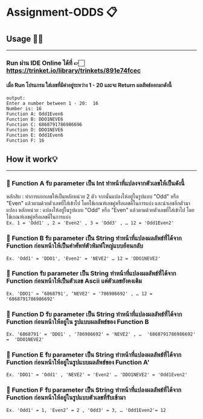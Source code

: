 # Assignment-ODDS 📋

## Usage ✍🏻
---
### Run ผ่าน IDE Online ได้ที่ 👉🏻 https://trinket.io/library/trinkets/891e74fcec

#### เมื่อ Run โปรแกรม ใส่เลขที่มีค่าอยู่ระหว่าง 1 - 20 และจะ Return ผลลัพธ์ออกมาดังนี้
```
output:
Enter a number between 1 - 20:  16
Number is: 16
Function A: Odd1Even6
Function B: DDO1NEVE6
Function C: 6868791786986696
Function D: DDO1NEVE6
Function E: Odd1Even6
Function F: 16
```
## How it work💡
---
### 🤖 Function A  รับ parameter เป็น Int  ทำหน้าที่แปลงจากตัวเลขให้เป็นดังนี้
หลักสิบ : ทำการแยกเลขให้เป็นหลักหน่วย 2 ตัว จากนั้นแปลงให้อยู่ในรูปแบบ "Odd" หรือ "Even" แล้วตามด้วยตัวเลขที่ใส่เข้าไป โดยใช้เกณฑ์เลขคู่หรือเลขคี่ในการแบ่ง และนำเลขอีกตัวมาแปลง
หลักหน่วย : แปลงให้อยู่ในรูปแบบ "Odd" หรือ "Even" แล้วตามด้วยตัวเลขที่ใส่เข้าไป โดยใช้เกณฑ์เลขคู่หรือเลขคี่ในการแบ่ง<br>
```Ex. 1 = 'Odd1' , 2 = 'Even2' , 3 = 'Odd3' , … 12 = 'Odd1Even2'```

### 🤖 Function B รับ parameter เป็น String ทำหน้าที่แปลงผลลัพธ์ที่ได้จาก Function ก่อนหน้าให้เป็นคำศัพท์ตัวพิมพ์ใหญ่แบบย้อนกลับ
```Ex. 'Odd1' = 'DDO1', 'Even2' = 'NEVE2' … 12 = 'DDO1NEVE2'```
### 🤖 Function  รับ parameter เป็น String ทำหน้าที่แปลงผลลัพธ์ที่ได้จาก Function ก่อนหน้าให้เป็นตัวเลข Ascii แต่ตัวเลขยังคงเดิม
```Ex. 'DDO1' = ‘6868791', ‘NEVE2' = '786986692' , … 12 = '6868791786986692'```
### 🤖 Function D รับ parameter เป็น String ทำหน้าที่แปลงผลลัพธ์ที่ได้จาก Function ก่อนหน้าให้อยู่ใน	รูปแบบผลลัพธ์ของ Function B
```Ex. '6868791' = 'DDO1' , '786986692' = 'NEVE2' , …  '6868791786986692' =  'DDO1NEVE2'```
### 🤖 Function E รับ parameter เป็น String ทำหน้าที่แปลงผลลัพธ์ที่ได้จาก Function ก่อนหน้าให้อยู่ในรูปแบบผลลัพธ์ของ Function A'
```Ex. 'DDO1' = 'Odd1' , 'NEVE2' = 'Even2' … 'DDO1NEVE2' = 'Odd1Even2'```
### 🤖 Function F รับ parameter เป็น String ทำหน้าที่แปลงผลลัพธ์ที่ได้จาก Function ก่อนหน้าให้อยู่ในรูปแบบตัวเลขที่รับเข้ามา
```Ex. 'Odd1' = 1, 'Even2’ = 2 , 'Odd3' = 3, … 'Odd1Even2'= 12```
 
